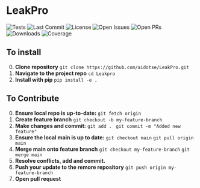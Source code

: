 # LeakPro

![Tests](https://github.com/aidotse/LeakPro/actions/workflows/run_tests.yml/badge.svg)
![Last Commit](https://img.shields.io/github/last-commit/aidotse/LeakPro)
![License](https://img.shields.io/github/license/aidotse/LeakPro)
![Open Issues](https://img.shields.io/github/issues/aidotse/LeakPro)
![Open PRs](https://img.shields.io/github/issues-pr/aidotse/LeakPro)
![Downloads](https://img.shields.io/github/downloads/aidotse/LeakPro/total)
![Coverage](https://codecov.io/gh/aidotse/LeakPro/branch/main/graph/badge.svg)

## To install
0. **Clone repository**
`git clone https://github.com/aidotse/LeakPro.git`
1. **Navigate to the project repo**
`cd Leakpro`
2. **Install with pip**
`pip install -e .`

## To Contribute
0. **Ensure local repo is up-to-date:**
`git fetch origin`
2. **Create feature branch**
 `git checkout -b my-feature-branch`
3. **Make changes and commit:**
`git add . ` 
`git commit -m "Added new feature" `
4. **Ensure the local main is up to date:**
`git checkout main`
`git pull origin main`
5. **Merge main onto feature branch**
`git checkout my-feature-branch`
`git merge main`
6. **Resolve conflicts, add and commit.**
7. **Push your update to the remore repository**
`git push origin my-feature-branch`
8. **Open pull request**
